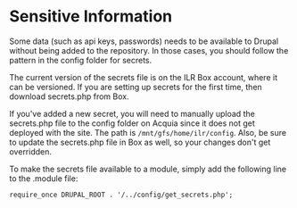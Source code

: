 # Sensitive Information

Some data (such as api keys, passwords) needs to be available to Drupal without being added to the repository. In those cases, you should follow the pattern in the config folder for secrets.

The current version of the secrets file is on the ILR Box account, where it can be versioned. If you are setting up secrets for the first time, then download secrets.php from Box.

If you've added a new secret, you will need to manually upload the secrets.php file to the config folder on Acquia since it does not get deployed with the site. The path is `/mnt/gfs/home/ilr/config`. Also, be sure to update the secrets.php file in Box as well, so your changes don't get overridden.

To make the secrets file available to a module, simply add the following line to the .module file:

    require_once DRUPAL_ROOT . '/../config/get_secrets.php';

